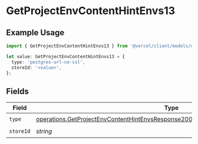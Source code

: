# GetProjectEnvContentHintEnvs13

## Example Usage

```typescript
import { GetProjectEnvContentHintEnvs13 } from '@vercel/client/models/operations';

let value: GetProjectEnvContentHintEnvs13 = {
  type: 'postgres-url-no-ssl',
  storeId: '<value>',
};
```

## Fields

| Field     | Type                                                                                                                                                                                         | Required           | Description |
| --------- | -------------------------------------------------------------------------------------------------------------------------------------------------------------------------------------------- | ------------------ | ----------- |
| `type`    | [operations.GetProjectEnvContentHintEnvsResponse200ApplicationJSONResponseBody213Type](../../models/operations/getprojectenvcontenthintenvsresponse200applicationjsonresponsebody213type.md) | :heavy_check_mark: | N/A         |
| `storeId` | _string_                                                                                                                                                                                     | :heavy_check_mark: | N/A         |
